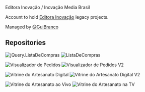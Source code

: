 Editora Inovação / Inovação Media Brasil

Account to hold [Editora Inovação](https://editorainovacao.com.br) legacy projects.

Managed by [@GuiBranco](https://github.com/guibranco)


## Repositories

![jQuery.ListaDeCompras](https://github-readme-stats-guibranco.vercel.app/api/pin/?username=InovacaoMediaBrasil&repo=jQuery.ListaDeCompras&show_issues=true&show_pull_requests=true)
![ListaDeCompras](https://github-readme-stats-guibranco.vercel.app/api/pin/?username=InovacaoMediaBrasil&repo=ListaDeCompras&show_issues=true&show_pull_requests=true)

![Visualizador de Pedidos](https://github-readme-stats-guibranco.vercel.app/api/pin/?username=InovacaoMediaBrasil&repo=VisualizadorDePedidos&show_issues=true&show_pull_requests=true)
![Visualizador de Pedidos V2](https://github-readme-stats-guibranco.vercel.app/api/pin/?username=InovacaoMediaBrasil&repo=VisualizadorDePedidos.V2&show_issues=true&show_pull_requests=true)

![Vitrine do Artesanato Digital](https://github-readme-stats-guibranco.vercel.app/api/pin/?username=InovacaoMediaBrasil&repo=VitrineDoArtesanatoDigital&show_issues=true&show_pull_requests=true)
![Vitrine do Artesanato Digital V2](https://github-readme-stats-guibranco.vercel.app/api/pin/?username=InovacaoMediaBrasil&repo=VitrineDoArtesanatoDigital.V2&show_issues=true&show_pull_requests=true)

![Vitrine do Artesanato ao Vivo](https://github-readme-stats-guibranco.vercel.app/api/pin/?username=InovacaoMediaBrasil&repo=VitrineDoArtesanatoAoVivo&show_issues=true&show_pull_requests=true)
![Vitrine do Artesanato na TV](https://github-readme-stats-guibranco.vercel.app/api/pin/?username=InovacaoMediaBrasil&repo=VitrineDoArtesanatoNaTV&show_issues=true&show_pull_requests=true)

